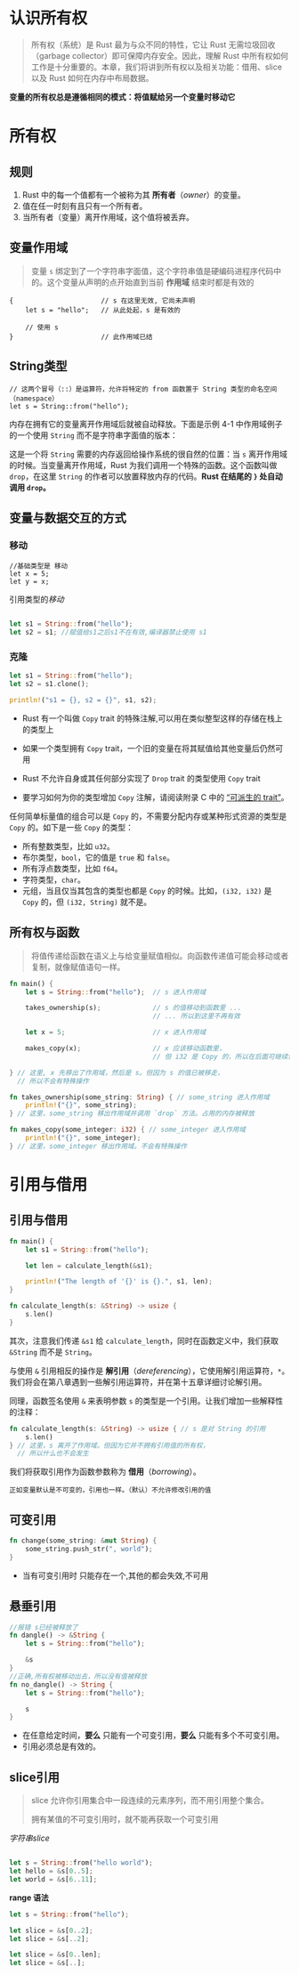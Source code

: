 # 认识所有权

> 所有权（系统）是 Rust 最为与众不同的特性，它让 Rust 无需垃圾回收（garbage collector）即可保障内存安全。因此，理解 Rust 中所有权如何工作是十分重要的。本章，我们将讲到所有权以及相关功能：借用、slice 以及 Rust 如何在内存中布局数据。

**变量的所有权总是遵循相同的模式：将值赋给另一个变量时移动它**

# 所有权

## **规则**

1. Rust 中的每一个值都有一个被称为其 **所有者**（*owner*）的变量。
2. 值在任一时刻有且只有一个所有者。
3. 当所有者（变量）离开作用域，这个值将被丢弃。

## **变量作用域**

> 变量 `s` 绑定到了一个字符串字面值，这个字符串值是硬编码进程序代码中的。这个变量从声明的点开始直到当前 **作用域** 结束时都是有效的

```
{                      // s 在这里无效, 它尚未声明
    let s = "hello";   // 从此处起，s 是有效的

    // 使用 s
}                      // 此作用域已结
```

## **String类型**

```
// 这两个冒号（::）是运算符，允许将特定的 from 函数置于 String 类型的命名空间（namespace）
let s = String::from("hello");
```

内存在拥有它的变量离开作用域后就被自动释放。下面是示例 4-1 中作用域例子的一个使用 `String` 而不是字符串字面值的版本：

这是一个将 `String` 需要的内存返回给操作系统的很自然的位置：当 `s` 离开作用域的时候。当变量离开作用域，Rust 为我们调用一个特殊的函数。这个函数叫做 `drop`，在这里 `String` 的作者可以放置释放内存的代码。**Rust 在结尾的 `}` 处自动调用 `drop`。**



## 变量与数据交互的方式

### 移动

```
//基础类型是 移动
let x = 5;
let y = x;
```

引用类型的*移动*

```rust

let s1 = String::from("hello");
let s2 = s1; //赋值给s1之后s1不在有效,编译器禁止使用 s1
```

### 克隆

```rust
let s1 = String::from("hello");
let s2 = s1.clone();

println!("s1 = {}, s2 = {}", s1, s2);
```

* Rust 有一个叫做 `Copy` trait 的特殊注解,可以用在类似整型这样的存储在栈上的类型上

* 如果一个类型拥有 `Copy` trait，一个旧的变量在将其赋值给其他变量后仍然可用
* Rust 不允许自身或其任何部分实现了 `Drop` trait 的类型使用 `Copy` trait
* 要学习如何为你的类型增加 `Copy` 注解，请阅读附录 C 中的 [“可派生的 trait”](https://kaisery.github.io/trpl-zh-cn/appendix-03-derivable-traits.html)。

任何简单标量值的组合可以是 `Copy` 的，不需要分配内存或某种形式资源的类型是 `Copy` 的。如下是一些 `Copy` 的类型：

- 所有整数类型，比如 `u32`。
- 布尔类型，`bool`，它的值是 `true` 和 `false`。
- 所有浮点数类型，比如 `f64`。
- 字符类型，`char`。
- 元组，当且仅当其包含的类型也都是 `Copy` 的时候。比如，`(i32, i32)` 是 `Copy` 的，但 `(i32, String)` 就不是。

## 所有权与函数

>  将值传递给函数在语义上与给变量赋值相似。向函数传递值可能会移动或者复制，就像赋值语句一样。

```rust
fn main() {
    let s = String::from("hello");  // s 进入作用域

    takes_ownership(s);             // s 的值移动到函数里 ...
                                    // ... 所以到这里不再有效

    let x = 5;                      // x 进入作用域

    makes_copy(x);                  // x 应该移动函数里，
                                    // 但 i32 是 Copy 的，所以在后面可继续使用 x

} // 这里, x 先移出了作用域，然后是 s。但因为 s 的值已被移走，
  // 所以不会有特殊操作

fn takes_ownership(some_string: String) { // some_string 进入作用域
    println!("{}", some_string);
} // 这里，some_string 移出作用域并调用 `drop` 方法。占用的内存被释放

fn makes_copy(some_integer: i32) { // some_integer 进入作用域
    println!("{}", some_integer);
} // 这里，some_integer 移出作用域。不会有特殊操作

```



# 引用与借用

## 引用与借用

```rust
fn main() {
    let s1 = String::from("hello");

    let len = calculate_length(&s1);

    println!("The length of '{}' is {}.", s1, len);
}

fn calculate_length(s: &String) -> usize {
    s.len()
}
```

其次，注意我们传递 `&s1` 给 `calculate_length`，同时在函数定义中，我们获取 `&String` 而不是 `String`。

与使用 `&` 引用相反的操作是 **解引用**（*dereferencing*），它使用解引用运算符，`*`。我们将会在第八章遇到一些解引用运算符，并在第十五章详细讨论解引用。

同理，函数签名使用 `&` 来表明参数 `s` 的类型是一个引用。让我们增加一些解释性的注释：

```rust
fn calculate_length(s: &String) -> usize { // s 是对 String 的引用
    s.len()
} // 这里，s 离开了作用域。但因为它并不拥有引用值的所有权，
  // 所以什么也不会发生
```

我们将获取引用作为函数参数称为 **借用**（*borrowing*）。

```
正如变量默认是不可变的，引用也一样。（默认）不允许修改引用的值
```

## **可变引用**

```rust
fn change(some_string: &mut String) {
    some_string.push_str(", world");
}
```

* 当有可变引用时 只能存在一个,其他的都会失效,不可用

## **悬垂引用**



```rust
//报错 s已经被释放了
fn dangle() -> &String {
    let s = String::from("hello");

    &s
}
//正确,所有权被移动出去，所以没有值被释放
fn no_dangle() -> String {
    let s = String::from("hello");

    s
}
```

- 在任意给定时间，**要么** 只能有一个可变引用，**要么** 只能有多个不可变引用。
- 引用必须总是有效的。

## **slice引用**

> slice 允许你引用集合中一段连续的元素序列，而不用引用整个集合。
>
> 拥有某值的不可变引用时，就不能再获取一个可变引用

*字符串slice*

```rust

let s = String::from("hello world");
let hello = &s[0..5];
let world = &s[6..11];
```

 **range 语法**

```rust
let s = String::from("hello");

let slice = &s[0..2];
let slice = &s[..2];

let slice = &s[0..len];
let slice = &s[..];
```

